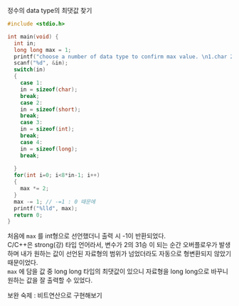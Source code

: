 정수의 data type의 최댓값 찾기
```c
#include <stdio.h>

int main(void) {
  int in;
  long long max = 1;
  printf("choose a number of data type to confirm max value. \n1.char 2.short 3.int or long 4.long long\n");
  scanf("%d", &in);
  switch(in)
  {
    case 1:
    in = sizeof(char);
    break;
    case 2:
    in = sizeof(short);
    break;
    case 3:
    in = sizeof(int);
    break;
    case 4:
    in = sizeof(long);
    break;
    
  }
  for(int i=0; i<8*in-1; i++) 
  {
    max *= 2;
  }
  max -= 1; // -=1 : 0 때문에
  printf("%lld", max);
  return 0;
}
```
처음에 ```max``` 를 int형으로 선언했더니 출력 시 -1이 반환되었다.  
C/C++은 strong(강) 타입 언어라서, 변수가 2의 31승 이 되는 순간 오버플로우가 발생하며 내가 원하는 값이 선언된 자료형의 범위가 넘었더라도 자동으로 형변환되지 않았기 때문이었다.    
```max``` 에 담을 값 중 long long 타입의 최댓값이 있으니 자료형을 long long으로 바꾸니 원하는 값을 잘 출력할 수 있었다.    
    
보완 숙제 : 비트연산으로 구현해보기   

